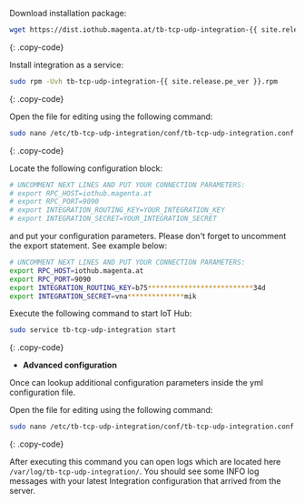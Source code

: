 Download installation package:

```bash
wget https://dist.iothub.magenta.at/tb-tcp-udp-integration-{{ site.release.pe_ver }}.rpm
```
{: .copy-code}

Install integration as a service:

```bash
sudo rpm -Uvh tb-tcp-udp-integration-{{ site.release.pe_ver }}.rpm
```
{: .copy-code}

Open the file for editing using the following command:

```bash 
sudo nano /etc/tb-tcp-udp-integration/conf/tb-tcp-udp-integration.conf
``` 
{: .copy-code}

Locate the following configuration block:

```bash
# UNCOMMENT NEXT LINES AND PUT YOUR CONNECTION PARAMETERS:
# export RPC_HOST=iothub.magenta.at
# export RPC_PORT=9090
# export INTEGRATION_ROUTING_KEY=YOUR_INTEGRATION_KEY
# export INTEGRATION_SECRET=YOUR_INTEGRATION_SECRET
```

and put your configuration parameters. Please don't forget to uncomment the export statement. See example below:

```bash
# UNCOMMENT NEXT LINES AND PUT YOUR CONNECTION PARAMETERS:
export RPC_HOST=iothub.magenta.at
export RPC_PORT=9090
export INTEGRATION_ROUTING_KEY=b75**************************34d
export INTEGRATION_SECRET=vna**************mik
```

Execute the following command to start IoT Hub:

```bash
sudo service tb-tcp-udp-integration start
```
{: .copy-code}

 - **Advanced configuration**

Once can lookup additional configuration parameters inside the yml configuration file.

Open the file for editing using the following command:

```bash 
sudo nano /etc/tb-tcp-udp-integration/conf/tb-tcp-udp-integration.conf
``` 
{: .copy-code} 

After executing this command you can open logs which are located here `/var/log/tb-tcp-udp-integration/`. 
You should see some INFO log messages with your latest Integration configuration that arrived from the server.

